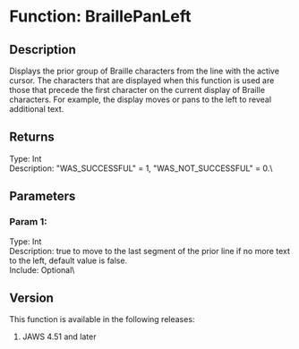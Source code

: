 # Function: BraillePanLeft

## Description

Displays the prior group of Braille characters from the line with the
active cursor. The characters that are displayed when this function is
used are those that precede the first character on the current display
of Braille characters. For example, the display moves or pans to the
left to reveal additional text.

## Returns

Type: Int\
Description: \"WAS_SUCCESSFUL\" = 1, \"WAS_NOT_SUCCESSFUL\" = 0.\

## Parameters

### Param 1:

Type: Int\
Description: true to move to the last segment of the prior line if no
more text to the left, default value is false.\
Include: Optional\

## Version

This function is available in the following releases:

1.  JAWS 4.51 and later
